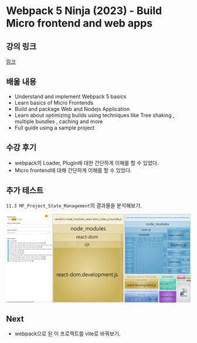 # Webpack 5 Ninja (2023) - Build Micro frontend and web apps

## 강의 링크

[링크](https://www.udemy.com/course/webpack-5-ninja-build-micro-frontend-and-web-apps)

## 배울 내용

- Understand and implement Webpack 5 basics
- Learn basics of Micro Frontends
- Build and package Web and Nodejs Application
- Learn about optimizing builds using techniques like Tree shaking , multiple bundles , caching and more
- Full guide using a sample project

## 수강 후기

- webpack의 Loader, Plugin에 대한 간단하게 이해를 할 수 있었다.
- Micro frontend에 대해 간단하게 이해를 할 수 있었다.

## 추가 테스트

`11.3 MF_Project_State_Management`의 결과물을 분석해보기.

![분석 결과](./analyzer_result.PNG)

## Next

- webpack으로 된 이 프로젝트를 vite로 바꿔보기.

